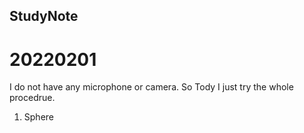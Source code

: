 <!--
 * @Author: Shepherd Qirong
 * @Date: 2022-02-01 21:46:26
 * @Github: https://github.com/ShepherdQR
 * @LastEditors: Shepherd Qirong
 * @LastEditTime: 2022-02-01 22:01:16
 * Copyright (c) 2019--20xx Shepherd Qirong. All rights reserved.
-->

## StudyNote

# 20220201

I do not have any microphone or camera. So Tody I just try the whole procedrue.

1. Sphere

